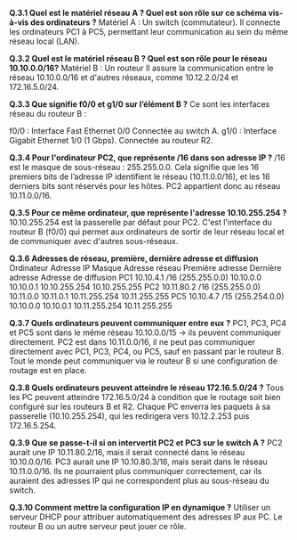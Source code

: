 **Q.3.1 Quel est le matériel réseau A ? Quel est son rôle sur ce schéma vis-à-vis des ordinateurs ?**
Matériel A : Un switch (commutateur).
 Il connecte les ordinateurs PC1 à PC5, permettant leur communication au sein du même réseau local (LAN).

**Q.3.2 Quel est le matériel réseau B ? Quel est son rôle pour le réseau 10.10.0.0/16?**
Matériel B : Un routeur
 Il assure la communication entre le réseau 10.10.0.0/16 et d'autres réseaux, comme 10.12.2.0/24 et 172.16.5.0/24. 

**Q.3.3 Que signifie f0/0 et g1/0 sur l’élément B ?**
Ce sont les interfaces réseau du routeur B :

f0/0 : Interface Fast Ethernet 0/0  Connectée au switch A.
g1/0 : Interface Gigabit Ethernet 1/0 (1 Gbps). Connectée au routeur R2.

**Q.3.4 Pour l'ordinateur PC2, que représente /16 dans son adresse IP ?**
/16 est le masque de sous-réseau : 255.255.0.0.
Cela signifie que les 16 premiers bits de l’adresse IP identifient le réseau (10.11.0.0/16), et les 16 derniers bits sont réservés pour les hôtes.
PC2 appartient donc au réseau 10.11.0.0/16.

**Q.3.5 Pour ce même ordinateur, que représente l'adresse 10.10.255.254 ?**
10.10.255.254 est la passerelle par défaut pour PC2.
C'est l'interface du routeur B (f0/0) qui permet aux ordinateurs de sortir de leur réseau local et de communiquer avec d'autres sous-réseaux.

**Q.3.6 Adresses de réseau, première, dernière adresse et diffusion**
Ordinateur	Adresse IP	Masque	Adresse réseau	Première adresse	Dernière adresse	Adresse de diffusion
PC1	10.10.4.1	/16 (255.255.0.0)	10.10.0.0	10.10.0.1	10.10.255.254	10.10.255.255
PC2	10.11.80.2	/16 (255.255.0.0)	10.11.0.0	10.11.0.1	10.11.255.254	10.11.255.255
PC5	10.10.4.7	/15 (255.254.0.0)	10.10.0.0	10.10.0.1	10.11.255.254	10.11.255.255

**Q.3.7 Quels ordinateurs peuvent communiquer entre eux ?**
PC1, PC3, PC4 et PC5 sont dans le même réseau 10.10.0.0/15 → ils peuvent communiquer directement.
PC2 est dans 10.11.0.0/16, il ne peut pas communiquer directement avec PC1, PC3, PC4, ou PC5, sauf en passant par le routeur B.
Tout le monde peut communiquer via le routeur B si une configuration de routage est en place.

**Q.3.8 Quels ordinateurs peuvent atteindre le réseau 172.16.5.0/24 ?**
Tous les PC peuvent atteindre 172.16.5.0/24 à condition que le routage soit bien configuré sur les routeurs B et R2.
Chaque PC enverra les paquets à sa passerelle (10.10.255.254), qui les redirigera vers 10.12.2.253 puis 172.16.5.254.

**Q.3.9 Que se passe-t-il si on intervertit PC2 et PC3 sur le switch A ?**
PC2 aurait une IP 10.11.80.2/16, mais il serait connecté dans le réseau 10.10.0.0/16.
PC3 aurait une IP 10.10.80.3/16, mais serait dans le réseau 10.11.0.0/16.
Ils ne pourraient plus communiquer correctement, car ils auraient des adresses IP qui ne correspondent plus au sous-réseau du switch.

**Q.3.10 Comment mettre la configuration IP en dynamique ?**
Utiliser un serveur DHCP pour attribuer automatiquement des adresses IP aux PC.
Le routeur B ou un autre serveur peut jouer ce rôle.

